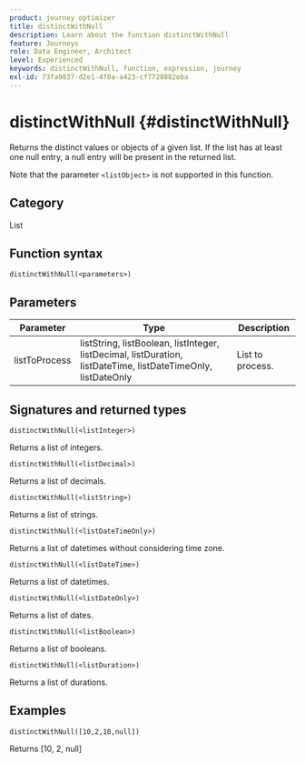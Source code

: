 ```yaml
---
product: journey optimizer
title: distinctWithNull
description: Learn about the function distinctWithNull
feature: Journeys
role: Data Engineer, Architect
level: Experienced
keywords: distinctWithNull, function, expression, journey
exl-id: 73fa9837-d2e1-4f0a-a423-cf7728882eba
---
```

# distinctWithNull {#distinctWithNull}

Returns the distinct values or objects of a given list. If the list has at least one null entry, a null entry will be present in the returned list.

Note that the parameter `<listObject>` is not supported in this function.

## Category

List

## Function syntax

`distinctWithNull(<parameters>)`

## Parameters

| Parameter | Type             | Description             |
|-----------|------------------|------------------|
| listToProcess | listString, listBoolean, listInteger, listDecimal, listDuration, listDateTime, listDateTimeOnly, listDateOnly| List to process.|

## Signatures and returned types

`distinctWithNull(<listInteger>)`

Returns a list of integers.

`distinctWithNull(<listDecimal>)`

Returns a list of decimals.

`distinctWithNull(<listString>)`

Returns a list of strings.

`distinctWithNull(<listDateTimeOnly>)`

Returns a list of datetimes without considering time zone.

`distinctWithNull(<listDateTime>)`

Returns a list of datetimes.

`distinctWithNull(<listDateOnly>)`

Returns a list of dates.

`distinctWithNull(<listBoolean>)`

Returns a list of booleans.

`distinctWithNull(<listDuration>)`

Returns a list of durations.

## Examples

`distinctWithNull([10,2,10,null])`

Returns [10, 2, null]
